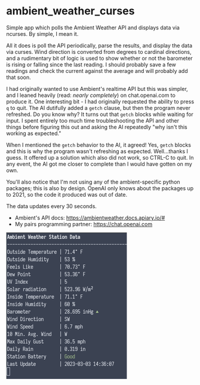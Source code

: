 # ambient_weather_curses
Simple app which polls the Ambient Weather API and displays data via ncurses. By simple, I mean it. 

All it does is poll the API periodically, parse the results, and display the data via curses. Wind direction is converted from degrees to cardinal directions, and a rudimentary bit of logic is used to show whether or not the barometer is rising or falling since the last reading. I should probably save a few readings and check the current against the average and will probably add that soon.

I had originally wanted to use Ambient's realtime API but this was simpler, and I leaned heavily (read: _nearly completely_) on chat.openai.com to produce it. One interesting bit - I had originally requested the ability to press `q` to quit. The AI dutifully added a `getch` clause, but then the program never refreshed. Do you know why? It turns out that `getch` blocks while waiting for input. I spent entirely too much time  troubleshooting the API and other things before figuring this out and asking the AI repeatedly "why isn't this working as expected." 

When I mentioned the `getch` behavior to the AI, it agreed! Yes, `getch` blocks and this is why the program wasn't refreshing as expected. Well...thanks I guess. It offered up a solution which also did not work,  so CTRL-C to quit.  In any event, the AI got me closer to complete than I would have gotten on my own.

You'll also notice that I'm not using any of the ambient-specific python packages; this is also by design. OpenAI only knows about the packages up to 2021, so the code it produced was out of date. 

The data updates every 30 seconds.

* Ambient's API docs: https://ambientweather.docs.apiary.io/#
* My pairs programming partner: https://chat.openai.com

![screenshot](screenshot.png)

 
